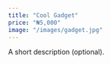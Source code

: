 ```yaml
---
title: "Cool Gadget"
price: "₦5,000"
image: "/images/gadget.jpg"
---
```


A short description (optional).
